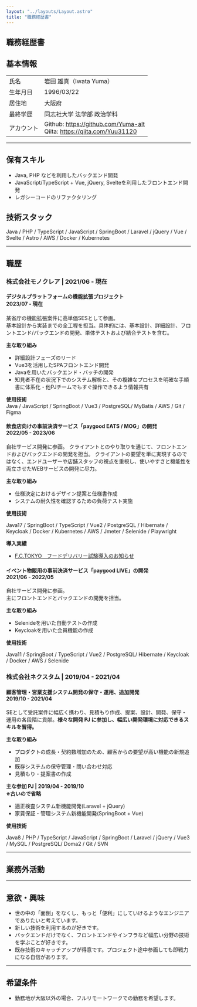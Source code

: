 ```yaml
---
layout: "../layouts/Layout.astro"
title: "職務経歴書"
---
```


<section>

# 職務経歴書

## 基本情報

|         |                                                                                                           |
| ---------- | -------------------------------------------------------------------------------------------------------------- |
| 氏名       | 岩田 雄真（Iwata Yuma）                                                                             |
| 生年月日   | 1996/03/22                                                                                                     |
| 居住地     | 大阪府                                                                                                         |
| 最終学歴   | 同志社大学 法学部 政治学科                                                              |
| アカウント | Github: https://github.com/Yuma-alt<br>Qiita: https://qiita.com/Yuu31120 |

---

## 保有スキル

- Java, PHP などを利用したバックエンド開発
- JavaScript/TypeScript + Vue, jQuery, Svelteを利用したフロントエンド開発
- レガシーコードのリファクタリング

## 技術スタック

Java / PHP / TypeScript / JavaScript / SpringBoot / Laravel / jQuery / Vue / Svelte / Astro / AWS / Docker / Kubernetes

</section>

---

<section>

## 職歴

### 株式会社モノクレア | 2021/06 - 現在

#### デジタルプラットフォームの機能拡張プロジェクト</br>2023/07 - 現在

某省庁の機能拡張案件に高単価SESとして参画。</br>
基本設計から実装までの全工程を担当。具体的には、基本設計、詳細設計、フロントエンド/バックエンドの開発、単体テストおよび結合テストを含む。

**主な取り組み**
- 詳細設計フェーズのリード
- Vue3を活用したSPAフロントエンド開発
- Javaを用いたバックエンド・バッチの開発
- 知見者不在の状況下でのシステム解析と、その複雑なプロセスを明確な手順書に体系化・他PJチームでもすぐ操作できるよう情報共有

**使用技術**  
Java / JavaScript / SpringBoot / Vue3 / PostgreSQL/ MyBatis / AWS / Git / Figma

#### 飲食店向けの事前決済サービス「paygood EATS / MOG」の開発</br>2022/05 - 2023/06

自社サービス開発に参画。
クライアントとのやり取りを通じて、フロントエンドおよびバックエンドの開発を担当。
クライアントの要望を単に実現するのではなく、エンドユーザーや店舗スタッフの視点を重視し、使いやすさと機能性を両立させたWEBサービスの開発に尽力。

**主な取り組み**
- 仕様決定におけるデザイン提案と仕様書作成
- システムの耐久性を確認するための負荷テスト実施

**使用技術**

Java17 / SpringBoot / TypeScript / Vue2 / PostgreSQL / Hibernate / Keycloak / Docker / Kubernetes / AWS / Jmeter / Selenide / Playwright

**導入実績**
- [F.C.TOKYO　フードデリバリー試験導入のお知らせ](https://www.fctokyo.co.jp/news/15043)

#### イベント物販用の事前決済サービス「paygood LIVE」の開発</br>2021/06 - 2022/05

自社サービス開発に参画。</br>
主にフロントエンドとバックエンドの開発を担当。

**主な取り組み**
- Selenideを用いた自動テストの作成
- Keycloakを用いた会員機能の作成

**使用技術**

Java11 / SpringBoot / TypeScript / Vue2 / PostgreSQL/ Hibernate / Keycloak / Docker / AWS / Selenide

### 株式会社ネクスタム | 2019/04 - 2021/04

#### 顧客管理・営業支援システム開発の保守・運用、追加開発</br>2019/10 - 2021/04

SEとして受託案件に幅広く携わり、見積もり作成、提案、設計、開発、保守・運用の各段階に貢献。**様々な開発 PJ に参加し、幅広い開発環境に対応できるスキルを習得。**

**主な取り組み**
- プロダクトの成長・契約数増加のため、顧客からの要望が高い機能の新規追加
- 既存システムの保守管理・問い合わせ対応
- 見積もり・提案書の作成

**主な参加 PJ | 2019/04 - 2019/10 </br>※古いので省略**

- 適正検査システム新機能開発(Laravel + jQuery)
- 家賃保証・管理システム新機能開発(SpringBoot + Vue)

**使用技術**

Java8 / PHP / TypeScript / JavaScript / SpringBoot / Laravel / jQuery / Vue3 / MySQL / PostgreSQL/ Doma2 / Git / SVN

</section>

---

<section>

## 業務外活動



---

## 意欲・興味

- 世の中の「面倒」をなくし、もっと「便利」にしていけるようなエンジニアでありたいと考えています。
- 新しい技術を利用するのが好きです。
- バックエンドだけでなく、フロントエンドやインフラなど幅広い分野の技術を学ぶことが好きです。
- 既存技術のキャッチアップが得意です。プロジェクト途中参画しても即戦力になる自信があります。

---

## 希望条件

- 勤務地が大阪以外の場合、フルリモートワークでの勤務を希望します。

</section>
